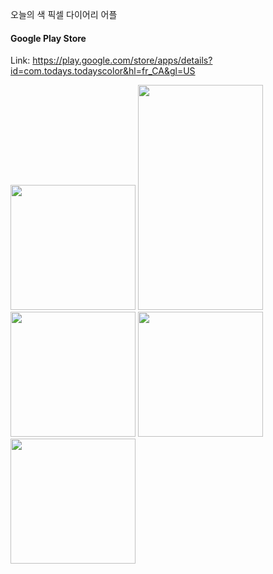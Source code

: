 오늘의 색
픽셀 다이어리 어플

#### Google Play Store
Link: https://play.google.com/store/apps/details?id=com.todays.todayscolor&hl=fr_CA&gl=US

<div>
<img width="200px" src="https://user-images.githubusercontent.com/53163222/103657434-42961280-4fad-11eb-82ae-19fb013fef6e.png">
<img width="200px" height="360px"src="https://user-images.githubusercontent.com/53163222/103657517-59d50000-4fad-11eb-813e-35246ae3f7e9.png">
<img width="200px" src="https://user-images.githubusercontent.com/53163222/103657529-5ccff080-4fad-11eb-896a-b6aca0f692b8.png">
<img width="200px" src="https://user-images.githubusercontent.com/53163222/103657544-60637780-4fad-11eb-96c7-e516e669005b.png">
<img width="200px" src="https://user-images.githubusercontent.com/53163222/103657561-66595880-4fad-11eb-962a-dc99edb1378a.png">
</div>
